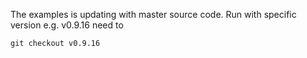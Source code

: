 The examples is updating with master source code.
Run with specific version e.g. v0.9.16 need to
```
git checkout v0.9.16
```
